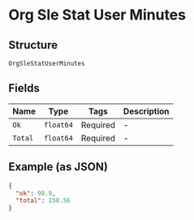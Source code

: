 
# Org Sle Stat User Minutes

## Structure

`OrgSleStatUserMinutes`

## Fields

| Name | Type | Tags | Description |
|  --- | --- | --- | --- |
| `Ok` | `float64` | Required | - |
| `Total` | `float64` | Required | - |

## Example (as JSON)

```json
{
  "ok": 98.9,
  "total": 158.56
}
```

